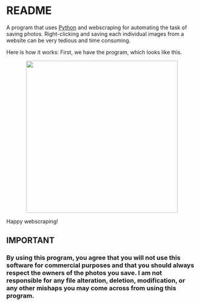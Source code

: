 # README

A program that uses <a href = "https://www.python.org/" target = "_blank">Python</a> and webscraping for automating the task of saving photos.
Right-clicking and saving each individual images from a website can be very tedious and time consuming. 

Here is how it works:
First, we have the program, which looks like this.

<p align = "center">
  <img src = "Images/final_product.jpg" width = 400 height = 400>
</p>

Happy webscraping!

<h2>IMPORTANT</h2>
<h3>By using this program, you agree that you will not use this software for commercial purposes and that you should always respect the owners of the photos you save. I am not responsible for any file alteration, deletion, modification, or any other mishaps you may come across from using this program.</h3>
